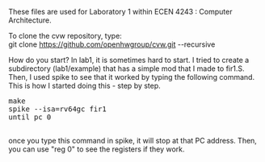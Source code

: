 These files are used for Laboratory 1 within ECEN 4243 : Computer
Architecture.  

To clone the cvw repository, type:<br>
git clone https://github.com/openhwgroup/cvw.git --recursive

How do you start?  In lab1, it is sometimes hard to start.  I tried to create a subdirectory (lab1/example) that has a simple mod that I made to fir1.S.  Then, I used spike to see that it worked by typing the following command.  This is how I started doing this - step by step.

<pre>
make
spike --isa=rv64gc fir1
until pc 0 <address that you find for fir from objdump>
</pre>

once you type this command in spike, it will stop at that PC address.  Then, you can use "reg 0" to see the registers if they work. 




